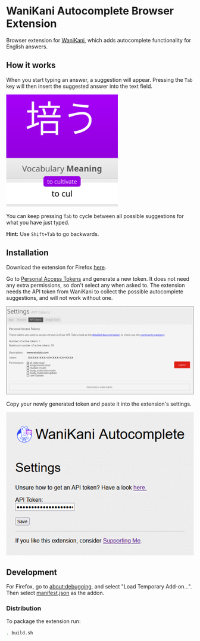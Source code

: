 # WaniKani Autocomplete Browser Extension

Browser extension for [WaniKani](https://www.wanikani.com), which adds autocomplete functionality for English answers.

## How it works

When you start typing an answer, a suggestion will appear. Pressing the `Tab` key will then insert the suggested answer into the text field.

<img width="300" src="screenshots/screenshot.png" alt="Screenshot of the autocomplete functionality">

You can keep pressing `Tab` to cycle between all possible suggestions for what you have just typed.

**Hint:** Use `Shift+Tab` to go backwards.

## Installation

Download the extension for Firefox [here](https://addons.mozilla.org/en-US/firefox/addon/wanikani-autocomplete/?utm_source=addons.mozilla.org&utm_medium=referral&utm_content=search).

Go to [Personal Access Tokens](https://www.wanikani.com/settings/personal_access_tokens) and generate a new token. It does not need any extra permissions, so don't select any when asked to. The extension needs the API token from WaniKani to collect the possible autocomplete suggestions, and will not work without one.

<img src="screenshots/settings.png" alt="Screenshot of the WaniKani settings page">

Copy your newly generated token and paste it into the extension's settings.

<img src="screenshots/extension-settings.png" alt="Screenshot of the extension's settings">

## Development

For Firefox, go to [about:debugging](about:debugging), and select "Load Temporary Add-on...". Then select [manifest.json](src/manifest.json) as the addon.

### Distribution

To package the extension run:

```bash
. build.sh
```
